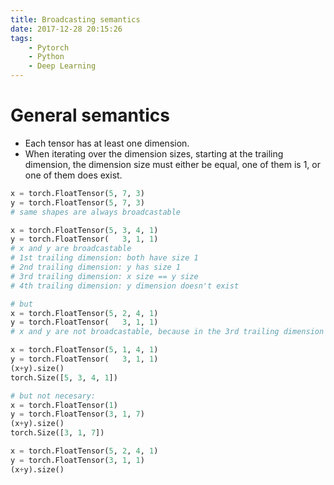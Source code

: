 ```yaml
---
title: Broadcasting semantics
date: 2017-12-28 20:15:26
tags:
    - Pytorch
    - Python
    - Deep Learning
---
```


# General semantics

- Each tensor has at least one dimension.
- When iterating over the dimension sizes, starting at the trailing dimension, the dimension size must either be equal, one of them is 1, or one of them does exist.

```python
x = torch.FloatTensor(5, 7, 3)
y = torch.FloatTensor(5, 7, 3)
# same shapes are always broadcastable

x = torch.FloatTensor(5, 3, 4, 1)
y = torch.FloatTensor(   3, 1, 1)
# x and y are broadcastable
# 1st trailing dimension: both have size 1
# 2nd trailing dimension: y has size 1
# 3rd trailing dimension: x size == y size
# 4th trailing dimension: y dimension doesn't exist

# but
x = torch.FloatTensor(5, 2, 4, 1)
y = torch.FloatTensor(   3, 1, 1)
# x and y are not broadcastable, because in the 3rd trailing dimension 2 != 3
```

```python
x = torch.FloatTensor(5, 1, 4, 1)
y = torch.FloatTensor(   3, 1, 1)
(x+y).size()
torch.Size([5, 3, 4, 1])

# but not necesary:
x = torch.FloatTensor(1)
y = torch.FloatTensor(3, 1, 7)
(x+y).size()
torch.Size([3, 1, 7])

x = torch.FloatTensor(5, 2, 4, 1)
y = torch.FloatTensor(3, 1, 1)
(x+y).size()
```
